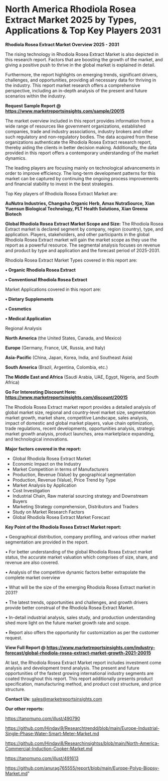 # North America Rhodiola Rosea Extract Market 2025 by Types, Applications & Top Key Players 2031

<Strong> Rhodiola Rosea Extract Market Overview 2025 - 2031</strong>

The rising technology in Rhodiola Rosea Extract Market is also depicted in this research report. Factors that are boosting the growth of the market, and giving a positive push to thrive in the global market is explained in detail.

Furthermore, the report highlights on emerging trends, significant drivers, challenges, and opportunities, providing all necessary data for thriving in the industry. This report market research offers a comprehensive perspective, including an in-depth analysis of the present and future scenarios within the industry.

<strong>Request Sample Report @ <a href=https://www.marketreportsinsights.com/sample/20015>https://www.marketreportsinsights.com/sample/20015</a></strong>

The market overview included in this report provides information from a wide range of resources like government organizations, established companies, trade and industry associations, industry brokers and other such regulatory and non-regulatory bodies. The data acquired from these organizations authenticate the Rhodiola Rosea Extract research report, thereby aiding the clients in better decision making. Additionally, the data provided in this report offers a contemporary understanding of the market dynamics.

The leading players are focusing mainly on technological advancements in order to improve efficiency. The long-term development patterns for this market can be captured by continuing the ongoing process improvements and financial stability to invest in the best strategies.

Top Key players of Rhodiola Rosea Extract Market are:

<strong>AuNutra Industries, Changsha Organic Herb, Amax NutraSource, Xian Yuensun Biological Technology, PLT Health Solutions, Xian Greena Biotech</strong>

<strong><b>Global Rhodiola Rosea Extract Market Scope and Size:</b></strong>
The Rhodiola Rosea Extract market is declared segment by company, region (country), type, and application. Players, stakeholders, and other participants in the global Rhodiola Rosea Extract market will gain the market scope as they use the report as a powerful resource. The segmental analysis focuses on revenue and product by type and application and the forecast period of 2025-2031.

Rhodiola Rosea Extract Market Types covered in this report are:

<strong>• Organic Rhodiola Rosea Extract

• Conventional Rhodiola Rosea Extract</strong>

Market Applications covered in this report are:

<strong>• Dietary Supplements

• Cosmetics

• Medical Application</strong> 

Regional Analysis

<strong>North America</strong> (the United States, Canada, and Mexico)

<strong>Europe</strong> (Germany, France, UK, Russia, and Italy)

<strong>Asia-Pacific</strong> (China, Japan, Korea, India, and Southeast Asia)

<strong>South America</strong> (Brazil, Argentina, Colombia, etc.)

<strong>The Middle East and Africa</strong> (Saudi Arabia, UAE, Egypt, Nigeria, and South Africa)

<strong>Go For Interesting Discount Here: <a href=https://www.marketreportsinsights.com/discount/20015>https://www.marketreportsinsights.com/discount/20015</a></strong>

The Rhodiola Rosea Extract market report provides a detailed analysis of global market size, regional and country-level market size, segmentation market growth, market share, competitive Landscape, sales analysis, impact of domestic and global market players, value chain optimization, trade regulations, recent developments, opportunities analysis, strategic market growth analysis, product launches, area marketplace expanding, and technological innovations.

<strong><b>Major factors covered in the report:</b></strong>
<ul>
  <li>Global Rhodiola Rosea Extract Market </li>
  <li>Economic Impact on the Industry</li>
  <li>Market Competition in terms of Manufacturers</li>
  <li>Production, Revenue (Value) by geographical segmentation</li>
  <li>Production, Revenue (Value), Price Trend by Type</li>
  <li>Market Analysis by Application</li>
  <li>Cost Investigation</li>
  <li>Industrial Chain, Raw material sourcing strategy and Downstream Buyers</li>
  <li>Marketing Strategy comprehension, Distributors and Traders</li>
  <li>Study on Market Research Factors</li>
  <li>Global Rhodiola Rosea Extract Market Forecast</li>
</ul>

<strong><b>Key Point of the Rhodiola Rosea Extract Market report:</b></strong>

• Geographical distribution, company profiling, and various other market segmentation are provided in the report.

• For better understanding of the global Rhodiola Rosea Extract market status, the accurate market valuation which comprises of size, share, and revenue are also covered.

• Analysis of the competitive dynamic factors better extrapolate the complete market overview

• What will be the size of the emerging Rhodiola Rosea Extract market in 2031?

• The latest trends, opportunities and challenges, and growth drivers provide better construal of the Rhodiola Rosea Extract Market.

• In-detail industrial analysis, sales study, and production understanding shed more light on the future market growth rate and scope.

• Report also offers the opportunity for customization as per the customer request.

<strong><b>View Full Report @ <a href=https://www.marketreportsinsights.com/industry-forecast/global-rhodiola-rosea-extract-market-growth-2021-20015>https://www.marketreportsinsights.com/industry-forecast/global-rhodiola-rosea-extract-market-growth-2021-20015</a></b></strong>


At last, the Rhodiola Rosea Extract Market report includes investment come analysis and development trend analysis. The present and future opportunities of the fastest growing international industry segments are coated throughout this report. This report additionally presents product specification, manufacturing method, and product cost structure, and price structure.

<strong>Contact Us:</strong>
sales@marketreportsinsights.com

<strong>Our other reports:</strong>

<a href=https://tanomuno.com/illust/490790>https://tanomuno.com/illust/490790</a>

<a href=https://github.com/Hindavi9/Researchtrendd/blob/main/Europe-Industrial-Single-Phase-Water-Smart-Meter-Market.md>https://github.com/Hindavi9/Researchtrendd/blob/main/Europe-Industrial-Single-Phase-Water-Smart-Meter-Market.md</a>

<a href=https://github.com/Hindavi8/Researchinsightss/blob/main/North-America-Commercial-Induction-Cooker-Market.md>https://github.com/Hindavi8/Researchinsightss/blob/main/North-America-Commercial-Induction-Cooker-Market.md</a>

<a href=https://tanomuno.com/illust/491613>https://tanomuno.com/illust/491613</a>

<a href=https://github.com/anurag765555/report/blob/main/Europe-Polyp-Biopsy-Market.md>https://github.com/anurag765555/report/blob/main/Europe-Polyp-Biopsy-Market.md</a>"
